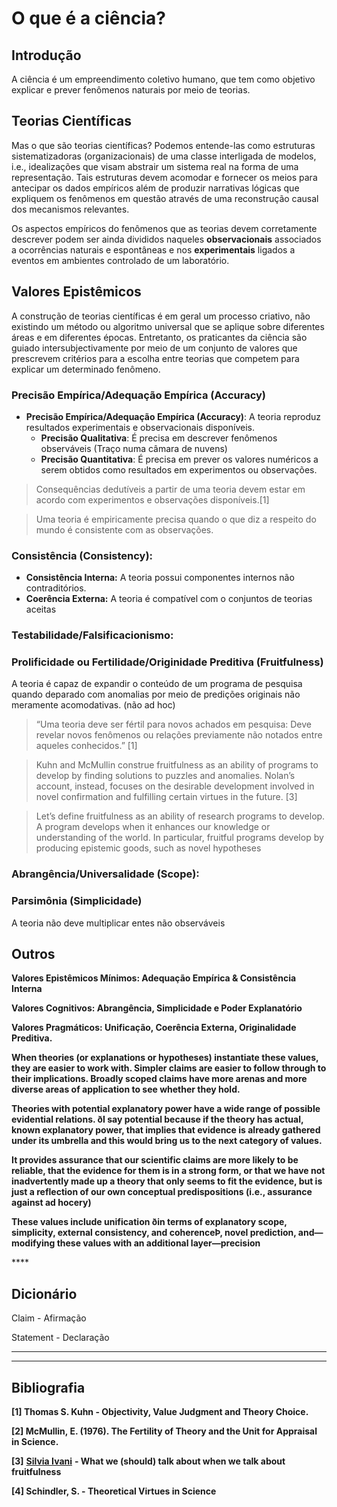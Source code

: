 # O que é a ciência?

## **Introdução**

A ciência é um empreendimento coletivo humano, que tem como objetivo explicar e prever fenômenos naturais por meio de teorias.

## Teorias Científicas

Mas o que são teorias científicas? Podemos entende-las como estruturas sistematizadoras \(organizacionais\) de uma classe interligada de modelos, i.e., idealizações que visam abstrair um sistema real na forma de uma representação. Tais estruturas devem acomodar e fornecer os meios para antecipar os dados empíricos além de produzir narrativas lógicas que expliquem os fenômenos em questão através de uma reconstrução causal dos mecanismos relevantes.

Os aspectos empíricos do fenômenos que as teorias devem corretamente descrever podem ser ainda divididos naqueles **observacionais** associados a ocorrências naturais e espontâneas e nos **experimentais** ligados a eventos em ambientes controlado de um laboratório.



## Valores Epistêmicos

A construção de teorias científicas é em geral um processo criativo, não existindo um método ou algoritmo universal que se aplique sobre diferentes áreas e em diferentes épocas. Entretanto, os praticantes da ciência são guiado intersubjectivamente por meio de um conjunto de valores que prescrevem critérios para a escolha entre teorias que competem para explicar um determinado fenômeno.

### Precisão Empírica/Adequação Empírica \(Accuracy\)

* **Precisão Empírica/Adequação Empírica \(Accuracy\)**: A teoria reproduz resultados experimentais e observacionais disponíveis.
  * **Precisão Qualitativa**: É precisa em descrever fenômenos observáveis \(Traço numa câmara de nuvens\)
  * **Precisão Quantitativa**: É precisa em prever os valores numéricos a serem obtidos como resultados em experimentos ou observações.

> Consequências dedutíveis a partir de uma teoria devem estar em acordo com experimentos e observações disponíveis.\[1\]

> Uma teoria é empiricamente precisa quando o que diz a respeito do mundo é consistente com as observações.

### Consistência \(Consistency\):

* **Consistência Interna:** A teoria possui componentes internos não contraditórios.
* **Coerência Externa:** A teoria é compatível com o conjuntos de teorias aceitas 

### Testabilidade/Falsificacionismo:

### Prolificidade ou Fertilidade/Originidade Preditiva \(Fruitfulness\)

A teoria é capaz de expandir o conteúdo de um programa de pesquisa quando deparado com anomalias por meio de predições originais não meramente acomodativas. \(não ad hoc\)

> “Uma teoria deve ser fértil para novos achados em pesquisa: Deve revelar novos fenômenos ou relações previamente não notados entre aqueles conhecidos.” \[1\]

> Kuhn and McMullin construe fruitfulness as an ability of programs to develop by finding solutions to puzzles and anomalies. Nolan’s account, instead, focuses on the desirable development involved in novel confirmation and fulfilling certain virtues in the future. \[3\]

> Let’s define fruitfulness as an ability of research programs to develop. A program develops when it enhances our knowledge or understanding of the world. In particular, fruitful programs develop by producing epistemic goods, such as novel hypotheses

### Abrangência/Universalidade \(Scope\):

### Parsimônia \(Simplicidade\)

A teoria não deve multiplicar entes não observáveis 

## **Outros** 

**Valores Epistêmicos Mínimos: Adequação Empírica & Consistência Interna**

**Valores Cognitivos: Abrangência, Simplicidade e Poder Explanatório**

**Valores Pragmáticos: Unificação, Coerência Externa, Originalidade Preditiva.**  
  


**When theories \(or explanations or hypotheses\) instantiate these values, they are easier to work with. Simpler claims are easier to follow through to their implications. Broadly scoped claims have more arenas and more diverse areas of application to see whether they hold.**  


**Theories with potential explanatory power have a wide range of possible evidential relations. ðI say potential because if the theory has actual, known explanatory power, that implies that evidence is already gathered under its umbrella and this would bring us to the next category of values.**  
  


**It provides assurance that our scientific claims are more likely to be reliable, that the evidence for them is in a strong form, or that we have not inadvertently made up a theory that only seems to fit the evidence, but is just a reflection of our own conceptual predispositions \(i.e., assurance against ad hocery\)**  


**These values include unification ðin terms of explanatory scope, simplicity, external consistency, and coherenceÞ, novel prediction, and—modifying these values with an additional layer—precision**  
  
  


\*\*\*\*

## Dicionário

Claim - Afirmação

Statement - Declaração  
****

  
****

## Bibliografia

**\[1\] Thomas S. Kuhn - Objectivity, Value Judgment and Theory Choice.**

**\[2\] McMullin, E. \(1976\). The Fertility of Theory and the Unit for Appraisal in Science.**

**\[3\]** [**Silvia Ivani**](https://link.springer.com/article/10.1007/s13194-018-0231-7#auth-Silvia-Ivani)  **- What we \(should\) talk about when we talk about fruitfulness**

**\[4\] Schindler, S. - Theoretical Virtues in Science**  


